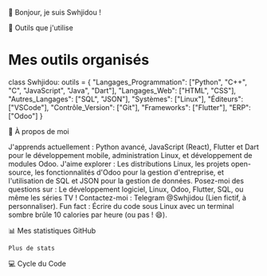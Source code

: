 👋 Bonjour, je suis Swhjidou !

  
  




🚀 Outils que j'utilise

# Mes outils organisés
class Swhjidou:
    outils = {
        "Langages_Programmation": ["Python", "C++", "C", "JavaScript", "Java", "Dart"],
        "Langages_Web": ["HTML", "CSS"],
        "Autres_Langages": ["SQL", "JSON"],
        "Systèmes": ["Linux"],
        "Éditeurs": ["VSCode"],
        "Contrôle_Version": ["Git"],
        "Frameworks": ["Flutter"],
        "ERP": ["Odoo"]
    }

🌟 À propos de moi

 J'apprends actuellement : Python avancé, JavaScript (React), Flutter et Dart pour le développement mobile, administration Linux, et développement de modules Odoo. 
 J'aime explorer : Les distributions Linux, les projets open-source, les fonctionnalités d'Odoo pour la gestion d'entreprise, et l'utilisation de SQL et JSON pour la gestion de données.
 Posez-moi des questions sur : Le développement logiciel, Linux, Odoo, Flutter, SQL, ou même les séries TV !
 Contactez-moi : Telegram @Swhjidou (Lien fictif, à personnaliser).
 Fun fact : Écrire du code sous Linux avec un terminal sombre brûle 10 calories par heure (ou pas ! 😄).

📊 Mes statistiques GitHub

  
    
    
    
  
  
  
    Plus de stats
    
  




💻 Cycle du Code

  
     
  
     
  
